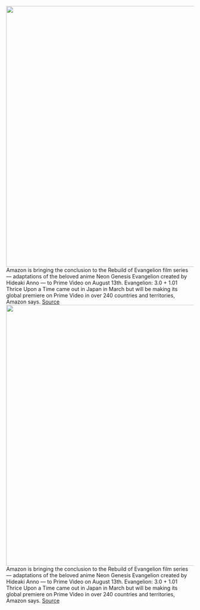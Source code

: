 <img src='https://cdn.vox-cdn.com/thumbor/6l-tKD0TSGAxmCemTZxLX3NYhzc=/0x820:1920x1861/1200x800/filters:focal(584x1201:890x1507)/cdn.vox-cdn.com/uploads/chorus_image/image/69531325/EVANGELION_3.0_1.01_THRICE_UPON_A_TIME.0.jpeg' width='700px' /><br/>
Amazon is bringing the conclusion to the Rebuild of Evangelion film series — adaptations of the beloved anime Neon Genesis Evangelion created by Hideaki Anno — to Prime Video on August 13th. Evangelion: 3.0 + 1.01 Thrice Upon a Time came out in Japan in March but will be making its global premiere on Prime Video in over 240 countries and territories, Amazon says.
<a href='https://www.theverge.com/2021/7/1/22559498/amazon-prime-video-evangelion-rebuild-us-streaming-release'> Source <a/><img src='https://cdn.vox-cdn.com/thumbor/6l-tKD0TSGAxmCemTZxLX3NYhzc=/0x820:1920x1861/1200x800/filters:focal(584x1201:890x1507)/cdn.vox-cdn.com/uploads/chorus_image/image/69531325/EVANGELION_3.0_1.01_THRICE_UPON_A_TIME.0.jpeg' width='700px' /><br/>
Amazon is bringing the conclusion to the Rebuild of Evangelion film series — adaptations of the beloved anime Neon Genesis Evangelion created by Hideaki Anno — to Prime Video on August 13th. Evangelion: 3.0 + 1.01 Thrice Upon a Time came out in Japan in March but will be making its global premiere on Prime Video in over 240 countries and territories, Amazon says.
<a href='https://www.theverge.com/2021/7/1/22559498/amazon-prime-video-evangelion-rebuild-us-streaming-release'> Source <a/>